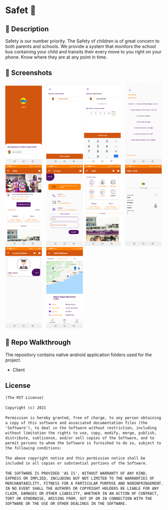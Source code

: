 # Safet :bus:

<!--- Replace <OWNER> with your Github Username and <REPOSITORY> with the name of your repository. -->
<!--- You can find both of these in the url bar when you open your repository in github. -->
<!-- ![Workflow result](https://github.com/botchway44/weather-app/workflows/Check/badge.svg) -->

## :scroll: Description

<!--- Describe your app in one or two sentences -->

Safety is our number priority. The Safety of children is of great concern to both parents and schools. We provide a system that monitors the school bus containing your child and transits their every move to you right on your phone. Know where they are at any point in time. 

<!--## :bulb: Motivation and Context

Motivation for the project here-->

## :camera_flash: Screenshots

<!-- You can add more screenshots here if you like -->
<img src="Screenshots/1.png" width="23%">&emsp;<img src="Screenshots/2.png" width="23%"> 
<img src="Screenshots/3.png" width="23%">&emsp;<img src="Screenshots/4.png" width="23%"> 
<img src="Screenshots/5.png" width="23%">&emsp;<img src="Screenshots/6.png" width="23%"> 
<img src="Screenshots/7.png" width="23%">&emsp;<img src="Screenshots/8.png" width="23%"> 
<img src="Screenshots/9.png" width="23%">&emsp;<img src="Screenshots/10.png" width="23%"> 

## :file_folder: Repo Walkthrough

The repository contains native android application folders used for the project. 

- Client

## License

```
(The MIT License)

Copyright (c) 2021

Permission is hereby granted, free of charge, to any person obtaining
a copy of this software and associated documentation files (the
'Software'), to deal in the Software without restriction, including
without limitation the rights to use, copy, modify, merge, publish,
distribute, sublicense, and/or sell copies of the Software, and to
permit persons to whom the Software is furnished to do so, subject to
the following conditions:

The above copyright notice and this permission notice shall be
included in all copies or substantial portions of the Software.

THE SOFTWARE IS PROVIDED 'AS IS', WITHOUT WARRANTY OF ANY KIND,
EXPRESS OR IMPLIED, INCLUDING BUT NOT LIMITED TO THE WARRANTIES OF
MERCHANTABILITY, FITNESS FOR A PARTICULAR PURPOSE AND NONINFRINGEMENT.
IN NO EVENT SHALL THE AUTHORS OR COPYRIGHT HOLDERS BE LIABLE FOR ANY
CLAIM, DAMAGES OR OTHER LIABILITY, WHETHER IN AN ACTION OF CONTRACT,
TORT OR OTHERWISE, ARISING FROM, OUT OF OR IN CONNECTION WITH THE
SOFTWARE OR THE USE OR OTHER DEALINGS IN THE SOFTWARE.
```
    
